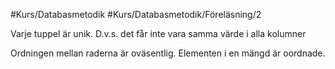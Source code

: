#Kurs/Databasmetodik #Kurs/Databasmetodik/Föreläsning/2 

Varje tuppel är unik. D.v.s. det får inte vara samma värde i alla kolumner

Ordningen mellan raderna är oväsentlig. Elementen i en mängd är oordnade.

